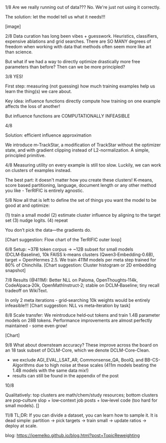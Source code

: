 1/8
Are we really running out of data??? No. We're just not using it correctly.

The solution: let the model tell us what it needs!!!

[image]

2/8
Data curation has long been vibes + guesswork. Heuristics, classifiers, expensive ablations and grid searches. There are SO MANY degrees of freedom when working with data that methods often seem more like art than science.

But what if we had a way to directly optimize drastically more free parameters than before? Then can we be more principled?

3/8
YES!

First step: measuring (not guessing) how much training examples help us learn the thing(s) we care about.

Key idea: influence functions directly compute how training on one example affects the loss of another! 

But influence functions are COMPUTATIONALLY INFEASIBLE

4/8

Solution: efficient influence approximation

We introduce m‑TrackStar, a modification of TrackStar without the optimizer state, and with gradient clipping instead of L2-normalization. A simple, principled primitive.

4/8
Measuring utility on every example is still too slow. Luckily, we can work on clusters of examples instead.

The best part: it doesn't matter how you create these clusters! K-means, score based partitioning, language, document length or any other method you like - TerRIFIC is entirely agnostic.

5/8
Now all that is left to define the set of things you want the model to be good at and optimize:

(1) train a small model
(2) estimate cluster influence by aligning to the target set
(3) nudge logits.
(4) repeat

You don’t pick the data—the gradients do.

[Chart suggestion: Flow chart of the TerRIFIC outer loop]

6/8
Setup: ~37B token corpus -> ~12B subset for small models (DCLM‑Baseline), 10k FAISS k‑means clusters (Qwen3‑Embedding‑0.6B), target = OpenHermes 2.5. We train 411M models per meta step trained for 80% of Chinchilla.
[Chart suggestion: Cluster histogram or 2D embedding snapshot]

7/8
Results (@411M): Better NLL on Paloma, OpenThoughts‑114k, CodeAlpaca‑20k, OpenMathInstruct‑2; stable on DCLM‑Baseline; tiny recall tradeoff on WikiText. 

In only 2 meta iterations - grid‑searching 10k weights would be entirely infeasible!!!
[Chart suggestion: NLL vs meta‑iteration by task]

8/8
Scale transfer: We reintroduce held‑out tokens and train 1.4B parameter models on 28B tokens. Performance improvements are almost perfectly maintained - some even grow!

[Chart]

9/8
What about downsteam accuracy? These improve across the board on an 18 task subset of DCLM-Core, which we denote DCLM-Core-Clean. 

- we exclude AGI_EVAL_LSAT_AR, Commonsense_QA, BoolQ, and BB-CS-Algorithms due to high noise at these scales (411m models beating the 1.4B models with the same data mix!)
- results can still be found in the appendix of the post

10/8

Qualitatively: top clusters are math/chem/study resources; bottom clusters are pop‑culture slop + low‑context job posts + low‑level code (too hard for small models).
[]

11/8
TL;DR: If you can divide a dataset, you can learn how to sample it. It is dead simple: partition → pick targets → train small → update ratios → deploy at scale.

blog: https://joemelko.github.io/blog.html?post=TopicReweighting